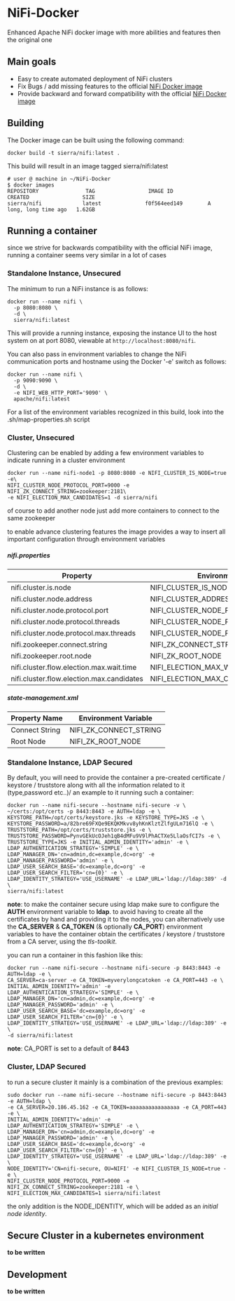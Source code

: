 
# NiFi-Docker
Enhanced Apache NiFi docker image with more abilities and features then the original one

## Main goals
- Easy to create automated deployment of NiFi clusters
- Fix Bugs / add missing features to the official [NiFi Docker image](https://github.com/apache/nifi/tree/master/nifi-docker/dockerhub)
- Provide backward and forward compatibility with the official [NiFi Docker image](https://github.com/apache/nifi/tree/master/nifi-docker/dockerhub)

## Building

The Docker image can be built using the following command:

```
docker build -t sierra/nifi:latest .

```

This build will result in an image tagged sierra/nifi:latest

```
# user @ machine in ~/NiFi-Docker
$ docker images
REPOSITORY               TAG                 IMAGE ID            CREATED                 SIZE
sierra/nifi             latest              f0f564eed149        A long, long time ago   1.62GB
```
## Running a container
since we strive for backwards compatibility with the official NiFi image, running a container seems very similar in a lot of cases
### Standalone Instance, Unsecured

The minimum to run a NiFi instance is as follows:

```
docker run --name nifi \
  -p 8080:8080 \
  -d \
  sierra/nifi:latest

```

This will provide a running instance, exposing the instance UI to the host system on at port 8080, viewable at  `http://localhost:8080/nifi`.

You can also pass in environment variables to change the NiFi communication ports and hostname using the Docker '-e' switch as follows:

```
docker run --name nifi \
  -p 9090:9090 \
  -d \
  -e NIFI_WEB_HTTP_PORT='9090' \
  apache/nifi:latest

```

For a list of the environment variables recognized in this build, look into the .sh/map-properties.sh script

### Cluster, Unsecured

Clustering can be enabled by adding a few environment variables to indicate running in a cluster environment
```
docker run --name nifi-node1 -p 8080:8080 -e NIFI_CLUSTER_IS_NODE=true -e\
NIFI_CLUSTER_NODE_PROTOCOL_PORT=9000 -e NIFI_ZK_CONNECT_STRING=zookeeper:2181\
-e NIFI_ELECTION_MAX_CANDIDATES=1 -d sierra/nifi

```
of course to add another node just add more containers to connect to the same zookeeper

to enable advance clustering features the image provides a way to insert all important configuration through environment variables
  
##### nifi.properties

| Property                                  | Environment Variable                   |
|-------------------------------------------|----------------------------------------|
| nifi.cluster.is.node                      | NIFI_CLUSTER_IS_NODE                   |
| nifi.cluster.node.address                 | NIFI_CLUSTER_ADDRESS                   |
| nifi.cluster.node.protocol.port           | NIFI_CLUSTER_NODE_PROTOCOL_PORT        |
| nifi.cluster.node.protocol.threads        | NIFI_CLUSTER_NODE_PROTOCOL_THREADS     |
| nifi.cluster.node.protocol.max.threads    | NIFI_CLUSTER_NODE_PROTOCOL_MAX_THREADS |
| nifi.zookeeper.connect.string             | NIFI_ZK_CONNECT_STRING                 |
| nifi.zookeeper.root.node                  | NIFI_ZK_ROOT_NODE                      |
| nifi.cluster.flow.election.max.wait.time  | NIFI_ELECTION_MAX_WAIT                 |
| nifi.cluster.flow.election.max.candidates | NIFI_ELECTION_MAX_CANDIDATES           |

##### state-management.xml

| Property Name  | Environment Variable   |
|----------------|------------------------|
| Connect String | NIFI_ZK_CONNECT_STRING |
| Root Node      | NIFI_ZK_ROOT_NODE      |

### Standalone Instance, LDAP Secured
By default, you will need to provide the container a pre-created certificate / keystore / truststore along with all the information related to it (type,password etc..)/
an example to it running such a container:
```
docker run --name nifi-secure --hostname nifi-secure -v \
~/certs:/opt/certs -p 8443:8443 -e AUTH=ldap -e \
KEYSTORE_PATH=/opt/certs/keystore.jks -e KEYSTORE_TYPE=JKS -e \
KEYSTORE_PASSWORD=a/82bre69FXQe9EKQKMkvv8yhKnKlztZlfgULm716lQ -e \
TRUSTSTORE_PATH=/opt/certs/truststore.jks -e \
TRUSTSTORE_PASSWORD=PynvGEkUcOJeh1qB4dMFu9V9lPhACTXe5LlaOsfCI7s -e \
TRUSTSTORE_TYPE=JKS -e INITIAL_ADMIN_IDENTITY='admin' -e \
LDAP_AUTHENTICATION_STRATEGY='SIMPLE' -e \
LDAP_MANAGER_DN='cn=admin,dc=example,dc=org' -e LDAP_MANAGER_PASSWORD='admin' -e \
LDAP_USER_SEARCH_BASE='dc=example,dc=org' -e LDAP_USER_SEARCH_FILTER='cn={0}' -e \
LDAP_IDENTITY_STRATEGY='USE_USERNAME' -e LDAP_URL='ldap://ldap:389' -d \
sierra/nifi:latest
```
**note**: to make the container secure using ldap make sure to configure the **AUTH** environment variable to **ldap**.
to avoid having to create all the certificates by hand and providing it to the nodes, you can alternatively use the **CA_SERVER** & **CA_TOKEN** (& optionally **CA_PORT**) environment variables to have the container obtain the certificates / keystore / truststore from a CA server, using the *tls-toolkit*.

you can run a container in this fashion like this:
```
docker run --name nifi-secure --hostname nifi-secure -p 8443:8443 -e AUTH=ldap -e \
CA_SERVER=ca-server -e CA_TOKEN=myverylongcatoken -e CA_PORT=443 -e \
INITIAL_ADMIN_IDENTITY='admin' -e LDAP_AUTHENTICATION_STRATEGY='SIMPLE' -e \
LDAP_MANAGER_DN='cn=admin,dc=example,dc=org' -e LDAP_MANAGER_PASSWORD='admin' -e \
LDAP_USER_SEARCH_BASE='dc=example,dc=org' -e LDAP_USER_SEARCH_FILTER='cn={0}' -e \
LDAP_IDENTITY_STRATEGY='USE_USERNAME' -e LDAP_URL='ldap://ldap:389' -e \
-d sierra/nifi:latest
```

**note**: CA_PORT is set to a default of **8443**

### Cluster, LDAP Secured
to run a secure cluster it mainly is a combination of the previous examples:
```
sudo docker run --name nifi-secure --hostname nifi-secure -p 8443:8443 -e AUTH=ldap \
-e CA_SERVER=20.186.45.162 -e CA_TOKEN=aaaaaaaaaaaaaaaa -e CA_PORT=443 -e \
INITIAL_ADMIN_IDENTITY='admin' -e LDAP_AUTHENTICATION_STRATEGY='SIMPLE' -e \
LDAP_MANAGER_DN='cn=admin,dc=example,dc=org' -e LDAP_MANAGER_PASSWORD='admin' -e \
LDAP_USER_SEARCH_BASE='dc=example,dc=org' -e LDAP_USER_SEARCH_FILTER='cn={0}' -e \
LDAP_IDENTITY_STRATEGY='USE_USERNAME' -e LDAP_URL='ldap://ldap:389' -e \
NODE_IDENTITY='CN=nifi-secure, OU=NIFI' -e NIFI_CLUSTER_IS_NODE=true -e \
NIFI_CLUSTER_NODE_PROTOCOL_PORT=9000 -e NIFI_ZK_CONNECT_STRING=zookeeper:2181 -e \
NIFI_ELECTION_MAX_CANDIDATES=1 sierra/nifi:latest
```
the only addition is the NODE_IDENTITY, which will be added as an *initial node identity*.

## Secure Cluster in a kubernetes environment
**to be written**

## Development
**to be written**
